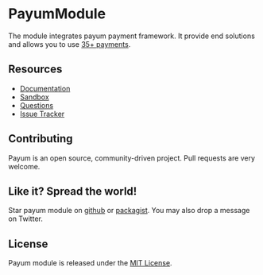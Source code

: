 # PayumModule

The module integrates payum payment framework. It provide end solutions and allows you to use [35+ payments](https://github.com/Payum/Payum/blob/master/docs/supported-payments-and-other-libraries.md).

## Resources

* [Documentation](docs/index.md)
* [Sandbox](https://github.com/makasim/PayumModuleSandbox)
* [Questions](http://stackoverflow.com/questions/tagged/payum)
* [Issue Tracker](https://github.com/Payum/PayumModule/issues)

## Contributing

Payum is an open source, community-driven project. Pull requests are very welcome.

## Like it? Spread the world!

Star payum module on [github](https://github.com/Payum/PayumModule) or [packagist](https://packagist.org/packages/payum/payum-module). You may also drop a message on Twitter.

## License

Payum module is released under the [MIT License](LICENSE).
